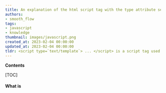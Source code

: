 ```yaml
---
title: An explanation of the html script tag with the type attribute set to "text/template" 
authors:
- smooth_flow
tags:
- javascript
- knowledge
thumbnail: images/javascript.png
created_at: 2023-02-04 00:00:00
updated_at: 2023-02-04 00:00:00
tldr: <script type=`text/template`> ... </script> is a script tag used to store JavaScript-based templates in an HTML document.
---
```


**Contents**

[TOC]

#### What is <script type = "text/template">?

<script type = "text/template"> is an HTML element that is used to store client-side templates. It can be used to store HTML markup and JavaScript code that can be used to generate HTML elements on the client-side. The content inside the script tag is not rendered by the browser and is instead used as a template for generating HTML elements.

#### What is the purpose of <script type = "text/template">?

The purpose of <script type = "text/template"> is to provide a way for developers to store and reuse HTML and JavaScript code for generating HTML elements on the client-side. This can be used to reduce the amount of code that needs to be written for generating HTML elements, as the code can be stored in the template and reused multiple times.

#### How is <script type = "text/template"> used?

<script type = "text/template"> is used in conjunction with client-side JavaScript libraries such as jQuery and Mustache.js. These libraries provide methods for accessing the content of the script tag and using it to generate HTML elements. For example, jQuery provides the .html() method which can be used to access the content of the script tag and generate HTML elements.

#### Advantages of using <script type = "text/template">

Using <script type = "text/template"> has several advantages. It allows developers to store HTML and JavaScript code in a single place, reducing the amount of code that needs to be written. It also makes it easier to maintain the code, as changes can be made in one place and the changes will be reflected everywhere the template is used. Finally, it makes it easier to share code, as the template can be shared between different projects.
